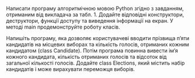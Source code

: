 Написати програму алгоритмічною мовою Python згідно з завданням, отриманим від викладача за табл. 1. Додайте відповідні конструктори, деструктори, функції доступу та виведення інформації на екран. У методі main продемонструйте роботу класів.

Напишіть програму, яка дозволяє користувачеві вводити прізвища п’яти кандидатів на місцевих виборах та кількість голосів, отриманих кожним кандидатом (class Candidate). Потім програма повинна вивести ім’я кожного кандидата, кількість отриманих голосів та відсоток від загальної кількості голосів. Додайте class Elections, який містить набір кандидатів і може вирахувати переможця виборів.

